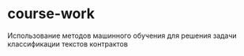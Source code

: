 # course-work
Использование методов машинного обучения для решения задачи классификации текстов контрактов
